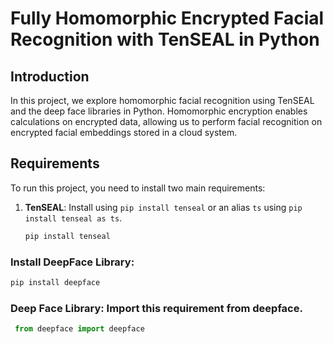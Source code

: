 # Fully Homomorphic Encrypted Facial Recognition with TenSEAL in Python

## Introduction

In this project, we explore homomorphic facial recognition using TenSEAL and the deep face libraries in Python. Homomorphic encryption enables calculations on encrypted data, allowing us to perform facial recognition on encrypted facial embeddings stored in a cloud system.

## Requirements

To run this project, you need to install two main requirements:

1. **TenSEAL**: Install using `pip install tenseal` or an alias `ts` using `pip install tenseal as ts`.

   ```bash
   pip install tenseal

### Install DeepFace Library:
   ```bash
   pip install deepface
   ```



### Deep Face Library: Import this requirement from deepface.
  ```python
   from deepface import deepface
  ```



